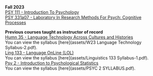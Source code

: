 **Fall 2023**
<br>
[PSY 111 - Introduction To Psychology](https://coursefinder.illinoisstate.edu/psy/111/)
<br>
[PSY 331a07 - Laboratory In Research Methods For Psych: Cognitive Processes](https://coursefinder.illinoisstate.edu/psy/331a07/#22423)



**Previous courses taught as instructor of record**
<br>
[Humn 35 - Language Technology Across Cultures and Histories](https://humanities.ucsc.edu/academics/hum-tech.html)
<br> You can view the syllabus [here](assets/W23 Language Technology Syllabus-2.pdf).
<br>
[Ling 133 - Language OnLine (LOL)](https://ucsc.smartcatalogiq.com/current/General-Catalog/Courses/LING-Linguistics/Upper-Division/LING-133)
<br> You can view the syllabus [here](assets/Linguistics 133 Syllabus-1.pdf).
<br>
[Psy 2 - Introduction to Psychological Statistics](https://ucsc.smartcatalogiq.com/Current/General-Catalog/Courses/PSYC-Psychology/Lower-Division/PSYC-2)
<br> You can view the syllabus [here](assets/PSYC 2 SYLLABUS.pdf).

